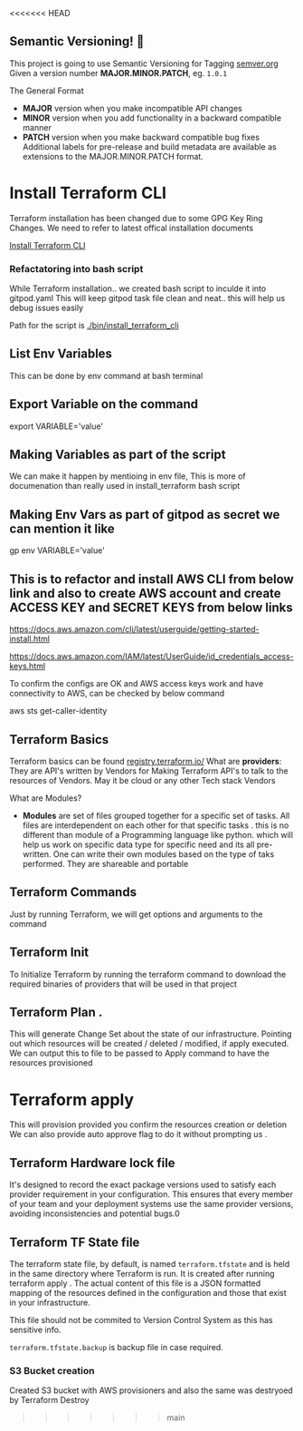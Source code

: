 



<<<<<<< HEAD



## Semantic Versioning! :mage: 

This project is going to use Semantic Versioning for Tagging
[semver.org](https://semver.org/)
Given a version number **MAJOR.MINOR.PATCH**, eg. `1.0.1`

The General Format 
 - **MAJOR** version when you make incompatible API changes
 - **MINOR** version when you add functionality in a backward compatible manner
 - **PATCH** version when you make backward compatible bug fixes
Additional labels for pre-release and build metadata are available as extensions to the MAJOR.MINOR.PATCH format.
# Install Terraform CLI 
Terraform installation has been changed due to some GPG Key Ring Changes. We need to refer to latest offical installation documents 

[Install Terraform CLI](https://developer.hashicorp.com/terraform/tutorials/aws-get-started/install-cli)

### Refactatoring into bash script

While Terraform installation.. we created bash script to inculde it into gitpod.yaml
This will keep gitpod task file clean and neat.. this will help us debug issues easily

Path for the script is [./bin/install_terraform_cli](./bin/install_terraform_cli)

## List Env Variables
This can be done by env command at bash terminal
## Export Variable on the command
export VARIABLE='value'
## Making Variables as part of the script
We can make it happen by mentioing in env file, This is more of documenation than really used in install_terraform bash script

## Making Env Vars as part of gitpod as secret we can mention it like 

gp env VARIABLE='value'

## This is to refactor and install AWS CLI from below link and also to create AWS account and create ACCESS KEY and SECRET KEYS from below links

https://docs.aws.amazon.com/cli/latest/userguide/getting-started-install.html

https://docs.aws.amazon.com/IAM/latest/UserGuide/id_credentials_access-keys.html

To confirm the configs are OK and AWS access keys work and have connectivity to AWS, can be checked by below command

aws sts get-caller-identity

## Terraform Basics

Terraform basics can be found 
[registry.terraform.io/](https://registry.terraform.io/)
What are **providers**: 
They are API's written by Vendors for Making Terraform API's to talk to the resources of Vendors. May it be cloud or any other Tech stack Vendors

What are Modules?
- **Modules** are set of files grouped together for a specific set of tasks. All files are interdependent on each other for that specific tasks . this is no different than module of a Programming language like python. which will help us work on specific data type for specific need and its all pre-written. One can write their own modules based on the type of taks performed. They are shareable and portable

## Terraform Commands
Just by running Terraform, we will get options and arguments to the command 

## Terraform Init
To Initialize  Terraform by running the terraform command to download the required binaries of providers that will be used in that project

## Terraform Plan .
This will generate Change Set about the state of our infrastructure. Pointing out which resources will be created / deleted / modified, if apply executed.
We can output this to file to be passed to Apply command to have the resources provisioned

# Terraform apply
This will provision provided you confirm the resources creation or deletion 
We can also provide auto approve flag to do it without prompting us .

## Terraform Hardware lock file
It's designed to record the exact package versions used to satisfy each provider requirement in your configuration. This ensures that every member of your team and your deployment systems use the same provider versions, avoiding inconsistencies and potential bugs.0

## Terraform TF State file
The terraform state file, by default, is named `terraform.tfstate` and is held in the same directory where Terraform is run. It is created after running terraform apply . The actual content of this file is a JSON formatted mapping of the resources defined in the configuration and those that exist in your infrastructure.

This file should not be commited to Version Control System as this has sensitive info.

`terraform.tfstate.backup` is backup file in case required. 

### S3 Bucket creation
Created S3 bucket with AWS provisioners  and also the same was destryoed by 
Terraform Destroy







>>>>>>> main
